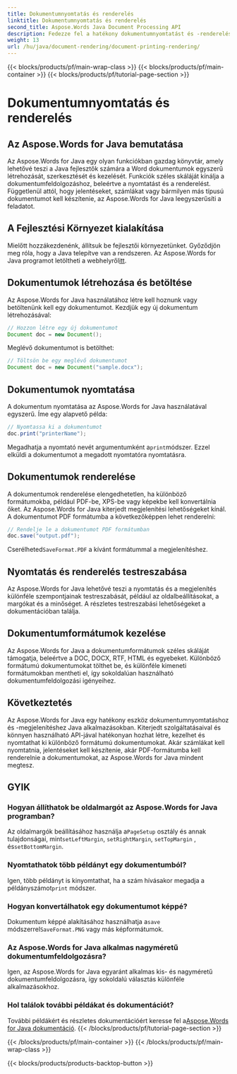 ```yaml
---
title: Dokumentumnyomtatás és renderelés
linktitle: Dokumentumnyomtatás és renderelés
second_title: Aspose.Words Java Document Processing API
description: Fedezze fel a hatékony dokumentumnyomtatást és -renderelést az Aspose.Words for Java segítségével. Ismerje meg lépésről lépésre a forráskód példáival.
weight: 13
url: /hu/java/document-rendering/document-printing-rendering/
---
```


{{< blocks/products/pf/main-wrap-class >}}
{{< blocks/products/pf/main-container >}}
{{< blocks/products/pf/tutorial-page-section >}}

# Dokumentumnyomtatás és renderelés


## Az Aspose.Words for Java bemutatása

Az Aspose.Words for Java egy olyan funkciókban gazdag könyvtár, amely lehetővé teszi a Java fejlesztők számára a Word dokumentumok egyszerű létrehozását, szerkesztését és kezelését. Funkciók széles skáláját kínálja a dokumentumfeldolgozáshoz, beleértve a nyomtatást és a renderelést. Függetlenül attól, hogy jelentéseket, számlákat vagy bármilyen más típusú dokumentumot kell készítenie, az Aspose.Words for Java leegyszerűsíti a feladatot.

## A Fejlesztési Környezet kialakítása

 Mielőtt hozzákezdenénk, állítsuk be fejlesztői környezetünket. Győződjön meg róla, hogy a Java telepítve van a rendszeren. Az Aspose.Words for Java programot letöltheti a webhelyről[itt](https://releases.aspose.com/words/java/).

## Dokumentumok létrehozása és betöltése

Az Aspose.Words for Java használatához létre kell hoznunk vagy betöltenünk kell egy dokumentumot. Kezdjük egy új dokumentum létrehozásával:

```java
// Hozzon létre egy új dokumentumot
Document doc = new Document();
```

Meglévő dokumentumot is betölthet:

```java
// Töltsön be egy meglévő dokumentumot
Document doc = new Document("sample.docx");
```

## Dokumentumok nyomtatása

A dokumentum nyomtatása az Aspose.Words for Java használatával egyszerű. Íme egy alapvető példa:

```java
// Nyomtassa ki a dokumentumot
doc.print("printerName");
```

 Megadhatja a nyomtató nevét argumentumként a`print`módszer. Ezzel elküldi a dokumentumot a megadott nyomtatóra nyomtatásra.

## Dokumentumok renderelése

A dokumentumok renderelése elengedhetetlen, ha különböző formátumokba, például PDF-be, XPS-be vagy képekbe kell konvertálnia őket. Az Aspose.Words for Java kiterjedt megjelenítési lehetőségeket kínál. A dokumentumot PDF formátumba a következőképpen lehet renderelni:

```java
// Rendelje le a dokumentumot PDF formátumban
doc.save("output.pdf");
```

 Cserélheted`SaveFormat.PDF` a kívánt formátummal a megjelenítéshez.

## Nyomtatás és renderelés testreszabása

Az Aspose.Words for Java lehetővé teszi a nyomtatás és a megjelenítés különféle szempontjainak testreszabását, például az oldalbeállításokat, a margókat és a minőséget. A részletes testreszabási lehetőségeket a dokumentációban találja.

## Dokumentumformátumok kezelése

Az Aspose.Words for Java a dokumentumformátumok széles skáláját támogatja, beleértve a DOC, DOCX, RTF, HTML és egyebeket. Különböző formátumú dokumentumokat tölthet be, és különféle kimeneti formátumokban mentheti el, így sokoldalúan használható dokumentumfeldolgozási igényeihez.

## Következtetés

Az Aspose.Words for Java egy hatékony eszköz dokumentumnyomtatáshoz és -megjelenítéshez Java alkalmazásokban. Kiterjedt szolgáltatásaival és könnyen használható API-jával hatékonyan hozhat létre, kezelhet és nyomtathat ki különböző formátumú dokumentumokat. Akár számlákat kell nyomtatnia, jelentéseket kell készítenie, akár PDF-formátumba kell renderelnie a dokumentumokat, az Aspose.Words for Java mindent megtesz.

## GYIK

### Hogyan állíthatok be oldalmargót az Aspose.Words for Java programban?

 Az oldalmargók beállításához használja a`PageSetup` osztály és annak tulajdonságai, mint`setLeftMargin`, `setRightMargin`, `setTopMargin` , és`setBottomMargin`.

### Nyomtathatok több példányt egy dokumentumból?

 Igen, több példányt is kinyomtathat, ha a szám hívásakor megadja a példányszámot`print` módszer.

### Hogyan konvertálhatok egy dokumentumot képpé?

 Dokumentum képpé alakításához használhatja a`save` módszerrel`SaveFormat.PNG` vagy más képformátumok.

### Az Aspose.Words for Java alkalmas nagyméretű dokumentumfeldolgozásra?

Igen, az Aspose.Words for Java egyaránt alkalmas kis- és nagyméretű dokumentumfeldolgozásra, így sokoldalú választás különféle alkalmazásokhoz.

### Hol találok további példákat és dokumentációt?

 További példákért és részletes dokumentációért keresse fel a[Aspose.Words for Java dokumentáció](https://reference.aspose.com/words/java/).
{{< /blocks/products/pf/tutorial-page-section >}}

{{< /blocks/products/pf/main-container >}}
{{< /blocks/products/pf/main-wrap-class >}}

{{< blocks/products/products-backtop-button >}}
